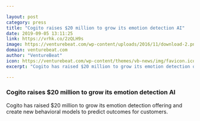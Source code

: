 ```yaml
---

layout: post
category: press
title: "Cogito raises $20 million to grow its emotion detection AI"
date: 2019-09-05 13:11:25
link: https://vrhk.co/2zQLH9s
image: https://venturebeat.com/wp-content/uploads/2016/11/download-2.png?w=1200&strip=all
domain: venturebeat.com
author: "VentureBeat"
icon: https://venturebeat.com/wp-content/themes/vb-news/img/favicon.ico
excerpt: "Cogito has raised $20 million to grow its emotion detection offering and create new behavioral models to predict outcomes for customers."

---
```


### Cogito raises $20 million to grow its emotion detection AI

Cogito has raised $20 million to grow its emotion detection offering and create new behavioral models to predict outcomes for customers.